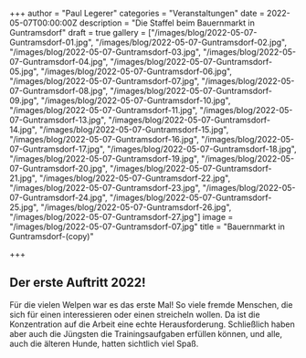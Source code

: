 +++
author = "Paul Legerer"
categories = "Veranstaltungen"
date = 2022-05-07T00:00:00Z
description = "Die Staffel beim Bauernmarkt in Guntramsdorf"
draft = true
gallery = ["/images/blog/2022-05-07-Guntramsdorf-01.jpg", "/images/blog/2022-05-07-Guntramsdorf-02.jpg", "/images/blog/2022-05-07-Guntramsdorf-03.jpg", "/images/blog/2022-05-07-Guntramsdorf-04.jpg", "/images/blog/2022-05-07-Guntramsdorf-05.jpg", "/images/blog/2022-05-07-Guntramsdorf-06.jpg", "/images/blog/2022-05-07-Guntramsdorf-07.jpg", "/images/blog/2022-05-07-Guntramsdorf-08.jpg", "/images/blog/2022-05-07-Guntramsdorf-09.jpg", "/images/blog/2022-05-07-Guntramsdorf-10.jpg", "/images/blog/2022-05-07-Guntramsdorf-11.jpg", "/images/blog/2022-05-07-Guntramsdorf-13.jpg", "/images/blog/2022-05-07-Guntramsdorf-14.jpg", "/images/blog/2022-05-07-Guntramsdorf-15.jpg", "/images/blog/2022-05-07-Guntramsdorf-16.jpg", "/images/blog/2022-05-07-Guntramsdorf-17.jpg", "/images/blog/2022-05-07-Guntramsdorf-18.jpg", "/images/blog/2022-05-07-Guntramsdorf-19.jpg", "/images/blog/2022-05-07-Guntramsdorf-20.jpg", "/images/blog/2022-05-07-Guntramsdorf-21.jpg", "/images/blog/2022-05-07-Guntramsdorf-22.jpg", "/images/blog/2022-05-07-Guntramsdorf-23.jpg", "/images/blog/2022-05-07-Guntramsdorf-24.jpg", "/images/blog/2022-05-07-Guntramsdorf-25.jpg", "/images/blog/2022-05-07-Guntramsdorf-26.jpg", "/images/blog/2022-05-07-Guntramsdorf-27.jpg"]
image = "/images/blog/2022-05-07-Guntramsdorf-07.jpg"
title = "Bauernmarkt in Guntramsdorf-(copy)"

+++
## Der erste Auftritt 2022!

Für die vielen Welpen war es das erste Mal! So viele fremde Menschen, die sich für einen interessieren oder einen streicheln wollen. Da ist die Konzentration auf die Arbeit eine echte Herausforderung. Schließlich haben aber auch die Jüngsten die Trainingsaufgaben erfüllen können, und alle, auch die älteren Hunde, hatten sichtlich viel Spaß.